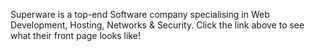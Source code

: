 Superware is a top-end Software company specialising in Web Development, Hosting, Networks & Security. Click the link above to see what their front page looks like!
